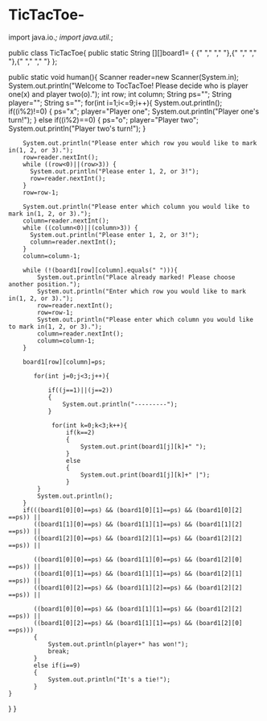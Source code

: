 # TicTacToe-
import java.io.*;
import java.util.*;

public class TicTacToe{
  public static String [][]board1= { {" "," "," "},{" "," "," "},{" "," "," "} };
  
  public static void human(){
      Scanner reader=new Scanner(System.in);
           System.out.println("Welcome to TocTacToe! Please decide who is player one(x) and player two(o).");
           int row;
           int column;
           String ps="";
           String player="";
           String s="";
      for(int i=1;i<=9;i++){
          System.out.println();
          if((i%2)!=0)
          {
              ps="x";
              player="Player one";
              System.out.println("Player one's turn!");
          }
          else if((i%2)==0)
          {
              ps="o";
              player="Player two";
              System.out.println("Player two's turn!");
          }
          
        System.out.println("Please enter which row you would like to mark in(1, 2, or 3).");
        row=reader.nextInt();
        while ((row<0)||(row>3)) {
          System.out.println("Please enter 1, 2, or 3!");
          row=reader.nextInt();
        }
        row=row-1;
        
        System.out.println("Please enter which column you would like to mark in(1, 2, or 3).");
        column=reader.nextInt();
        while ((column<0)||(column>3)) {
          System.out.println("Please enter 1, 2, or 3!");
          column=reader.nextInt();
        }
        column=column-1;
        
        while (!(board1[row][column].equals(" "))){
            System.out.println("Place already marked! Please choose another position.");
            System.out.println("Enter which row you would like to mark in(1, 2, or 3).");
            row=reader.nextInt();
            row=row-1;
            System.out.println("Please enter which column you would like to mark in(1, 2, or 3).");
            column=reader.nextInt();
            column=column-1;
        }
        
        board1[row][column]=ps;
        
           for(int j=0;j<3;j++){
              
               if((j==1)||(j==2))
               {
                   System.out.println("---------");
               }
              
                for(int k=0;k<3;k++){
                    if(k==2)
                    {
                        System.out.print(board1[j][k]+" ");
                    }
                    else
                    {
                        System.out.print(board1[j][k]+" |");
                    }
            }
            System.out.println();
        }
        if(((board1[0][0]==ps) && (board1[0][1]==ps) && (board1[0][2] ==ps)) ||
           ((board1[1][0]==ps) && (board1[1][1]==ps) && (board1[1][2] ==ps)) ||
           ((board1[2][0]==ps) && (board1[2][1]==ps) && (board1[2][2] ==ps)) ||
           
           ((board1[0][0]==ps) && (board1[1][0]==ps) && (board1[2][0] ==ps)) ||
           ((board1[0][1]==ps) && (board1[1][1]==ps) && (board1[2][1] ==ps)) ||
           ((board1[0][2]==ps) && (board1[1][2]==ps) && (board1[2][2] ==ps)) ||
           
           ((board1[0][0]==ps) && (board1[1][1]==ps) && (board1[2][2] ==ps)) ||
           ((board1[0][2]==ps) && (board1[1][1]==ps) && (board1[2][0] ==ps)))
           {
               System.out.println(player+" has won!");
               break;
           }
           else if(i==9)
           {
               System.out.println("It's a tie!");
           }
    }
  }
}
